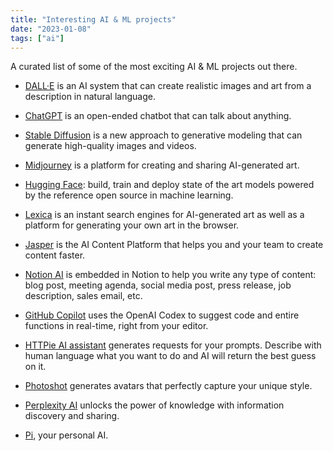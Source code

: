 ```yaml
---
title: "Interesting AI & ML projects"
date: "2023-01-08"
tags: ["ai"]
---
```


A curated list of some of the most exciting AI & ML projects out there.

- [DALL·E](https://openai.com/dall-e-2) is an AI system that can create realistic images and art from a description in natural language.

- [ChatGPT](https://chat.openai.com/chat) is an open-ended chatbot that can talk about anything.

- [Stable Diffusion](https://stability.ai/blog/stable-diffusion-public-release) is a new approach to generative modeling that can generate high-quality images and videos.

- [Midjourney](https://www.midjourney.com/showcase/top) is a platform for creating and sharing AI-generated art.

- [Hugging Face](https://huggingface.co): build, train and deploy state of the art models powered by the reference open source in machine learning.

- [Lexica](https://lexica.art) is an instant search engines for AI-generated art as well as a platform for generating your own art in the browser.

- [Jasper](https://www.jasper.ai) is the AI Content Platform that helps you and your team to create content faster.

- [Notion AI](https://www.notion.so/product/ai) is embedded in Notion to help you write any type of content: blog post, meeting agenda, social media post, press release, job description, sales email, etc.

- [GitHub Copilot](https://github.com/features/copilot) uses the OpenAI Codex to suggest code and entire functions in real-time, right from your editor.

- [HTTPie AI assistant](https://httpie.io) generates requests for your prompts. Describe with human language what you want to do and AI will return the best guess on it.

- [Photoshot](https://photoshot.app) generates avatars that perfectly capture your unique style.

- [Perplexity AI](https://www.perplexity.ai) unlocks the power of knowledge with information discovery and sharing.

- [Pi](https://pi.ai), your personal AI.
